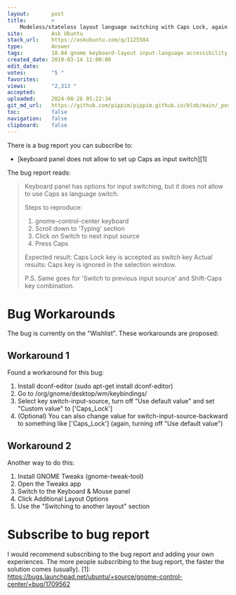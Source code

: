 ```yaml
---
layout:       post
title:        >
    Modeless/stateless layout language switching with Caps Lock, again (18.04 LTS Bionic Beaver)
site:         Ask Ubuntu
stack_url:    https://askubuntu.com/q/1125584
type:         Answer
tags:         18.04 gnome keyboard-layout input-language accessibility
created_date: 2019-03-14 11:00:00
edit_date:    
votes:        "5 "
favorites:    
views:        "2,313 "
accepted:     
uploaded:     2024-08-26 05:22:34
git_md_url:   https://github.com/pippim/pippim.github.io/blob/main/_posts/2019/2019-03-14-Modeless_stateless-layout-language-switching-with-Caps-Lock_-again-_18.04-LTS-Bionic-Beaver_.md
toc:          false
navigation:   false
clipboard:    false
---
```


There is a bug report you can subscribe to:

- [keyboard panel does not allow to set up Caps as input switch][1]

The bug report reads:

> Keyboard panel has options for input switching, but it does not allow  
> to use Caps as language switch.  
>   
> Steps to reproduce:  
>   
> 1. gnome-control-center keyboard  
> 2. Scroll down to 'Typing' section  
> 3. Click on Switch to next input source  
> 4. Press Caps  
>   
> Expected result: Caps Lock key is accepted as switch key Actual  
> results: Caps key is ignored in the selection window.  
>   
> P.S. Same goes for 'Switch to previous input source' and Shift-Caps  
> key combination.  

# Bug Workarounds

The bug is currently on the "Wishlist". These workarounds are proposed:

## Workaround 1

Found a workaround for this bug:

1. Install dconf-editor (sudo apt-get install dconf-editor)
2. Go to /org/gnome/desktop/wm/keybindings/
3. Select key switch-input-source, turn off "Use default value" and set "Custom value" to ['Caps_Lock']
4. (Optional) You can also change value for switch-input-source-backward to something like ['<Shift>Caps_Lock'] (again, turning off "Use default value")


## Workaround 2

Another way to do this:
1. Install GNOME Tweaks (gnome-tweak-tool)
2. Open the Tweaks app
3. Switch to the Keyboard & Mouse panel
4. Click Additional Layout Options
5. Use the "Switching to another layout" section

# Subscribe to bug report

I would recommend subscribing to the bug report and adding your own experiences. The more people subscribing to the bug report, the faster the solution comes (usually).
  [1]: https://bugs.launchpad.net/ubuntu/+source/gnome-control-center/+bug/1709562
